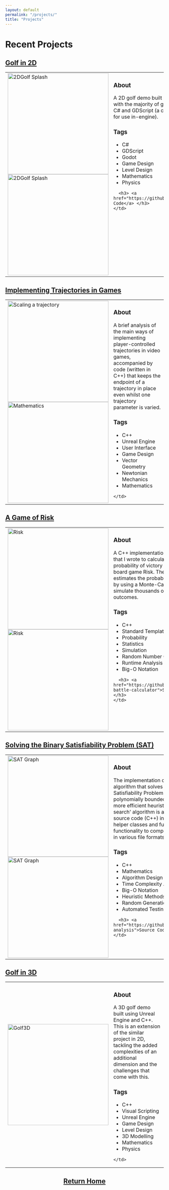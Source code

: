```yaml
---
layout: default
permalink: "/projects/"
title: "Projects"
---
```


Recent Projects
========

<a href="https://azhb.github.io/projects/2DGolf"> Golf in 2D </a>
--------

<table>
  <tr>
    <td style="width:320px"> <img src="https://azhb.github.io/website2DGolfSplash.png" alt="2DGolf Splash" width="320"> <img src="https://azhb.github.io/websiteGodotLogo.png" alt="2DGolf Splash" width="320"> </td>
    <td style="vertical-align:top"> <h3> About </h3>
         A 2D golf demo built using the Godot engine, with the majority of gameplay logic written in C# and GDScript (a custom scripting language for use in-engine).
      <h3> Tags </h3>
      <ul>
        <li>  C# </li>
        <li>  GDScript </li>
        <li>  Godot </li>
        <li>  Game Design </li>
        <li>  Level Design </li>
        <li>  Mathematics </li>
        <li>  Physics </li>
      </ul>
      
      <h3> <a href="https://github.com/AZHB/Golf2D">Source Code</a> </h3>
    </td>
  </tr>
</table>

<a href="https://azhb.github.io/projects/trajectories/"> Implementing Trajectories in Games </a>
--------

<table>
  <tr>
    <td style="width:320px"> <img src="https://azhb.github.io/TrajectoryScalingProof.png" alt="Scaling a trajectory" width="320"> <img src="https://azhb.github.io/websiteMaths.PNG" alt="Mathematics" width="320"> </td>
    <td style="vertical-align:top"> <h3> About </h3>
         A brief analysis of the main ways of implementing player-controlled trajectories in video games, accompanied by code (written in C++) that keeps the endpoint of a trajectory in place even whilst one trajectory parameter is varied.
      <h3> Tags </h3>
      <ul>
        <li>  C++ </li>
        <li>  Unreal Engine </li>
        <li>  User Interface </li>
        <li>  Game Design </li>
        <li>  Vector Geometry </li>
        <li>  Newtonian Mechanics </li>
        <li>  Mathematics </li>
      </ul>
      
    </td>
  </tr>
</table>

<a href="https://azhb.github.io/projects/risk"> A Game of Risk </a>
--------

<table>
  <tr>
    <td style="width:320px"> <img src="../websiteRisk.jpg" alt="Risk" width="320"> <img src="../websiteRiskC++.PNG" alt="Risk" width="320"> </td>
    <td style="vertical-align:top"> <h3> About </h3>
         A C++ implementation of an algorithm that I wrote to calculate the probability of victory in a battle in the board game Risk. The algorithm estimates the                probability of a victory by using a Monte-Carlo method to simulate thousands of possible outcomes. 
      <h3> Tags </h3>
      <ul>
        <li>  C++ </li>
        <li>  Standard Template Library </li>
        <li>  Probability </li>
        <li>  Statistics </li>
        <li>  Simulation </li>
        <li>  Random Number Generation </li>
        <li>  Runtime Analysis </li>
        <li>  Big-O Notation </li>
      </ul>
      
      <h3> <a href="https://github.com/AZHB/risk-battle-calculator">Source Code</a> </h3>
    </td>
  </tr>
</table>

<a href="https://azhb.github.io/HeuristicAlgorithms.pdf"> Solving the Binary Satisfiability Problem (SAT) </a>
--------

<table>
  <tr>
    <td style="width:320px"> <img src="https://azhb.github.io/websiteSATGraph1.PNG" alt="SAT Graph" width="320"> <img src="https://azhb.github.io/websiteSATGraph2.PNG" alt="SAT Graph" width="320"> </td>
    <td style="vertical-align:top"> <h3> About </h3>
         The implementation of a 'brute force' algorithm that solves the Binary Satisfiability Problem in a non-polynomially bounded amount of time. A more efficient heuristic 'one-flip local search' algorithm is also implemented. The source code (C++) includes a number of helper classes and functions, including functionality to compare and output results in various file formats.
      <h3> Tags </h3>
      <ul>
        <li>  C++ </li>
        <li>  Mathematics </li>
        <li>  Algorithm Design </li>
        <li>  Time Complexity Analysis </li>
        <li>  Big-O Notation </li>
        <li>  Heuristic Methods </li>
        <li>  Random Generation </li>
        <li>  Automated Testing </li>
      </ul>
      
      <h3> <a href="https://github.com/AZHB/heuristic-analysis">Source Code</a> </h3>
    </td>
  </tr>
</table>

<a href="https://azhb.github.io/projects/3DGolf"> Golf in 3D </a>
--------

<table>
  <tr>
    <td style="width:320px"> <img src="https://azhb.github.io/websiteGolf3D.PNG" alt="Golf3D" width="320">  </td>
    <td style="vertical-align:top"> <h3> About </h3>
         A 3D golf demo built using Unreal Engine and C++. This is an extension of the similar project in 2D, tackling the added complexities of an additional dimension and the challenges that come with this.
      <h3> Tags </h3>
      <ul>
        <li>  C++ </li>
        <li>  Visual Scripting </li>
        <li>  Unreal Engine </li>
        <li>  Game Design </li>
        <li>  Level Design </li>
        <li>  3D Modelling </li>
        <li>  Mathematics </li>
        <li>  Physics </li>
      </ul>
    
    </td>
  </tr>
</table>

<h2 style="text-align:center"> <a href="https://azhb.github.io/"> Return Home </a> </h2>
